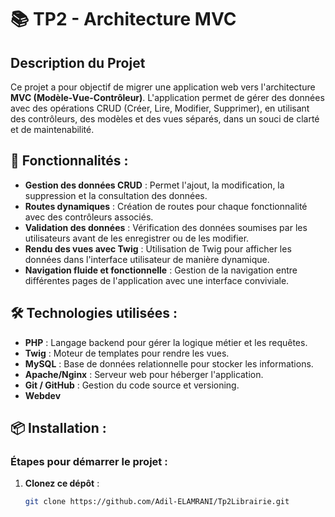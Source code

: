 # 📚 TP2 - Architecture MVC

## Description du Projet

Ce projet a pour objectif de migrer une application web vers l'architecture **MVC (Modèle-Vue-Contrôleur)**. L'application permet de gérer des données avec des opérations CRUD (Créer, Lire, Modifier, Supprimer), en utilisant des contrôleurs, des modèles et des vues séparés, dans un souci de clarté et de maintenabilité.

## 🚀 Fonctionnalités :

- **Gestion des données CRUD** : Permet l'ajout, la modification, la suppression et la consultation des données.
- **Routes dynamiques** : Création de routes pour chaque fonctionnalité avec des contrôleurs associés.
- **Validation des données** : Vérification des données soumises par les utilisateurs avant de les enregistrer ou de les modifier.
- **Rendu des vues avec Twig** : Utilisation de Twig pour afficher les données dans l'interface utilisateur de manière dynamique.
- **Navigation fluide et fonctionnelle** : Gestion de la navigation entre différentes pages de l'application avec une interface conviviale.

## 🛠️ Technologies utilisées :

- **PHP** : Langage backend pour gérer la logique métier et les requêtes.
- **Twig** : Moteur de templates pour rendre les vues.
- **MySQL** : Base de données relationnelle pour stocker les informations.
- **Apache/Nginx** : Serveur web pour héberger l'application.
- **Git / GitHub** : Gestion du code source et versioning.
- **Webdev**

## 📦 Installation :

### Étapes pour démarrer le projet :

1. **Clonez ce dépôt** :
   ```bash
   git clone https://github.com/Adil-ELAMRANI/Tp2Librairie.git
